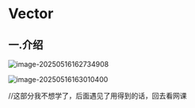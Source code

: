 # Vector

## 一.介绍

![image-20250516162734908](C:\Users\24709\AppData\Roaming\Typora\typora-user-images\image-20250516162734908.png)

![image-20250516163010400](C:\Users\24709\AppData\Roaming\Typora\typora-user-images\image-20250516163010400.png)





//这部分我不想学了，后面遇见了用得到的话，回去看网课